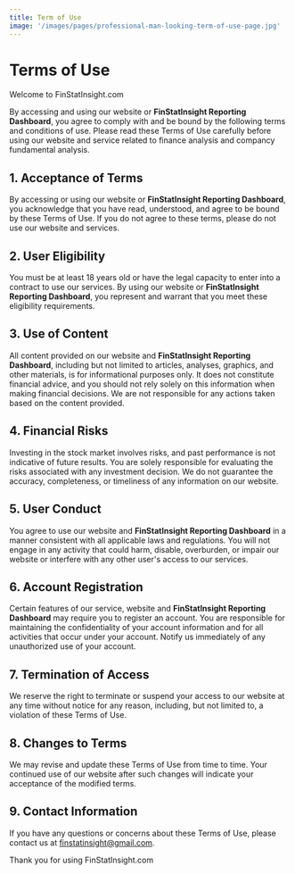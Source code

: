 ```yaml
---
title: Term of Use
image: '/images/pages/professional-man-looking-term-of-use-page.jpg'
---
```

# Terms of Use

Welcome to FinStatInsight.com

By accessing and using our website or **FinStatInsight Reporting Dashboard**, you agree to comply with and be bound by the following terms and conditions of use. Please read these Terms of Use carefully before using our website and service related to finance analysis and compancy fundamental analysis.

## 1. Acceptance of Terms

By accessing or using our website or **FinStatInsight Reporting Dashboard**, you acknowledge that you have read, understood, and agree to be bound by these Terms of Use. If you do not agree to these terms, please do not use our website and services.

## 2. User Eligibility

You must be at least 18 years old or have the legal capacity to enter into a contract to use our services. By using our website or **FinStatInsight Reporting Dashboard**, you represent and warrant that you meet these eligibility requirements.

## 3. Use of Content

All content provided on our website and **FinStatInsight Reporting Dashboard**, including but not limited to articles, analyses, graphics, and other materials, is for informational purposes only. It does not constitute financial advice, and you should not rely solely on this information when making financial decisions. We are not responsible for any actions taken based on the content provided.

## 4. Financial Risks

Investing in the stock market involves risks, and past performance is not indicative of future results. You are solely responsible for evaluating the risks associated with any investment decision. We do not guarantee the accuracy, completeness, or timeliness of any information on our website.

## 5. User Conduct

You agree to use our website and **FinStatInsight Reporting Dashboard** in a manner consistent with all applicable laws and regulations. You will not engage in any activity that could harm, disable, overburden, or impair our website or interfere with any other user's access to our services.

## 6. Account Registration

Certain features of our service, website and **FinStatInsight Reporting Dashboard** may require you to register an account. You are responsible for maintaining the confidentiality of your account information and for all activities that occur under your account. Notify us immediately of any unauthorized use of your account.

## 7. Termination of Access

We reserve the right to terminate or suspend your access to our website at any time without notice for any reason, including, but not limited to, a violation of these Terms of Use.

## 8. Changes to Terms

We may revise and update these Terms of Use from time to time. Your continued use of our website after such changes will indicate your acceptance of the modified terms.

## 9. Contact Information

If you have any questions or concerns about these Terms of Use, please contact us at finstatinsight@gmail.com.

Thank you for using FinStatInsight.com
